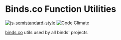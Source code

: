# Binds.co Function Utilities
[![js-semistandard-style](https://img.shields.io/badge/code%20style-semistandard-brightgreen.svg?style=flat-square)](https://github.com/Flet/semistandard)
![Code Climate](https://img.shields.io/codeclimate/maintainability/binds-co/fn.svg?style=flat-square)

[binds.co](https://binds.co) utils used by all binds' projects
